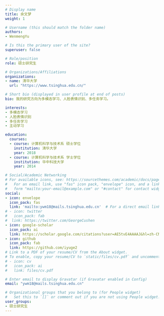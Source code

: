 ```yaml
---
# Display name
title: 余文梦
weight: 1

# Username (this should match the folder name)
authors:
- WenmengYu

# Is this the primary user of the site?
superuser: false

# Role/position
role: 硕士研究生

# Organizations/Affiliations
organizations:
- name: 清华大学
  url: "https://www.tsinghua.edu.cn/"

# Short bio (displayed in user profile at end of posts)
bio: 我的研究方向为多模态学习、人脸表情识别、多任务学习。

interests:
- 多模态学习
- 人脸表情识别
- 多任务学习
- 主动学习

education:
  courses:
  - course: 计算机科学与技术系 硕士学位
    institution: 清华大学
    year: 2018
  - course: 计算机科学与技术系 学士学位
    institution: 华中科技大学
    year: 2014

# Social/Academic Networking
# For available icons, see: https://sourcethemes.com/academic/docs/page-builder/#icons
#   For an email link, use "fas" icon pack, "envelope" icon, and a link in the
#   form "mailto:your-email@example.com" or "#contact" for contact widget.
social:
- icon: envelope
  icon_pack: fas
  link: 'mailto:ywm18@mails.tsinghua.edu.cn'  # For a direct email link, use "mailto:test@example.org".
# - icon: twitter
#   icon_pack: fab
#  link: https://twitter.com/GeorgeCushen
- icon: google-scholar
  icon_pack: ai
  link: https://scholar.google.com/citations?user=AE5tvE4AAAAJ&hl=zh-CN
- icon: github
  icon_pack: fab
  link: https://github.com/iyuge2
# Link to a PDF of your resume/CV from the About widget.
# To enable, copy your resume/CV to `static/files/cv.pdf` and uncomment the lines below.
# - icon: cv
#   icon_pack: ai
#   link: files/cv.pdf

# Enter email to display Gravatar (if Gravatar enabled in Config)
email: "ywm18@mails.tsinghua.edu.cn"

# Organizational groups that you belong to (for People widget)
#   Set this to `[]` or comment out if you are not using People widget.
user_groups:
- 硕士研究生
---
```



